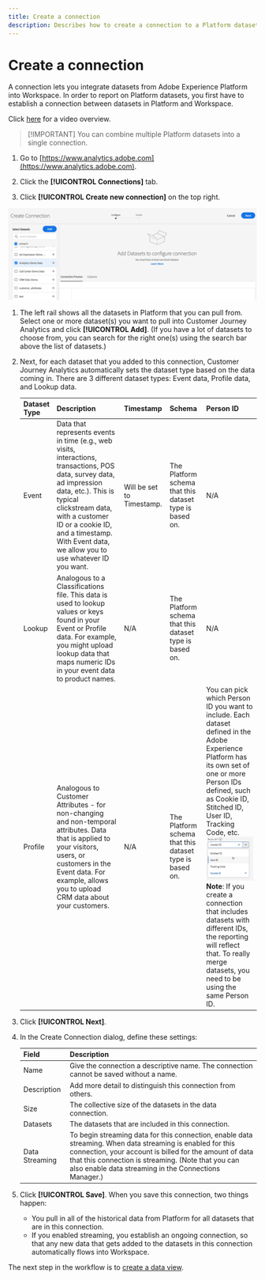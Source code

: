 ```yaml
---
title: Create a connection
description: Describes how to create a connection to a Platform dataset in Customer Journey Analytics.
---
```


# Create a connection

A connection lets you integrate datasets from Adobe Experience Platform into Workspace. In order to report on Platform datasets, you first have to establish a connection between datasets in Platform and Workspace.

Click [here](https://docs.adobe.com/content/help/en/platform-learn/tutorials/cja/connecting-customer-journey-analytics-to-data-sources-in-platform.html) for a video overview.

>[!IMPORTANT] You can combine multiple Platform datasets into a single connection.

1. Go to [https://www.analytics.adobe.com](https://www.analytics.adobe.com).

1. Click the **[!UICONTROL Connections]** tab.

1. Click **[!UICONTROL Create new connection]** on the top right.

  ![Create connection](assets/create-connection.png)

1. The left rail shows all the datasets in Platform that you can pull from. Select one or more dataset(s) you want to pull into Customer Journey Analytics and click **[!UICONTROL Add]**. (If you have a lot of datasets to choose from, you can search for the right one(s) using the search bar above the list of datasets.)

1. Next, for each dataset that you added to this connection, Customer Journey Analytics automatically sets the dataset type based on the data coming in. There are 3 different dataset types: Event data, Profile data, and Lookup data.

    |Dataset Type|Description|Timestamp|Schema|Person ID|
    |---|---|---|---|---|
    |Event|Data that represents events in time (e.g., web visits, interactions, transactions, POS data, survey data, ad impression data, etc.). This is typical clickstream data, with a customer ID or a cookie ID, and a timestamp. With Event data, we allow you to use whatever ID you want. |Will be set to Timestamp.|The Platform schema that this dataset type is based on.|N/A|
    |Lookup|Analogous to a Classifications file. This data is used to lookup values or keys found in your Event or Profile data. For example, you might upload lookup data that maps numeric IDs in your event data to product names.|N/A|The Platform schema that this dataset type is based on.|N/A|
    |Profile|Analogous to Customer Attributes - for non-changing and non-temporal attributes. Data that is applied to your visitors, users, or customers in the Event data. For example, allows you to upload CRM data about your customers. |N/A|The Platform schema that this dataset type is based on.|You can pick which Person ID you want to include. Each dataset defined in the Adobe Experience Platform has its own set of one or more Person IDs defined, such as Cookie ID, Stitched ID, User ID, Tracking Code, etc.<br>![Person ID](assets/person-id.png)**Note**: If you create a connection that includes datasets with different IDs, the reporting will reflect that. To really merge datasets, you need to be using the same Person ID.|

1. Click **[!UICONTROL Next]**.

1. In the Create Connection dialog, define these settings:

    |Field|Description|
    |---|---|
    |Name|Give the connection a descriptive name. The connection cannot be saved without a name.|
    |Description|Add more detail to distinguish this connection from others.|
    |Size|The collective size of the datasets in the data connection.|
    |Datasets|The datasets that are included in this connection.|
    |Data Streaming|To begin streaming data for this connection, enable data streaming. When data streaming is enabled for this connection, your account is billed for the amount of data that this connection is streaming. (Note that you can also enable data streaming in the Connections Manager.)|

1. Click **[!UICONTROL Save]**. When you save this connection, two things happen:

    * You pull in all of the historical data from Platform for all datasets that are in this connection.
    * If you enabled streaming, you establish an ongoing connection, so that any new data that gets added to the datasets in this connection automatically flows into Workspace.

The next step in the workflow is to [create a data view](/help/data-views/create-dataview.md).
